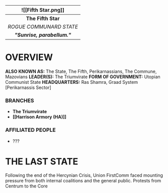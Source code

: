 
| ![[Fifth Star.png]] |
| :----------------------------------: |
|          **The Fifth Star**          |
|       *ROGUE COMMUNARD STATE*        |
|     ***"Sunrise, parabellum."***     |
# **OVERVIEW**
**ALSO KNOWN AS:** The State, The Fifth, Perikarnassians, The Commune, Mazovians
**LEADER(S):** The Triumvirate
**FORM OF GOVERNMENT:** Utopian Communist State
**HEADQUARTERS:** Ras Shamra, Graad System [Perikarnassis Sector]

### **BRANCHES**
- **The Triumvirate**
- **[[Harrison Armory (HA)]]**

### **AFFILIATED PEOPLE**
- ???


# **THE LAST STATE**
Following the end of the Hercynian Crisis, Union FirstComm faced mounting pressure from both internal coalitions and the general public. Protests from Centrum to the Core 

